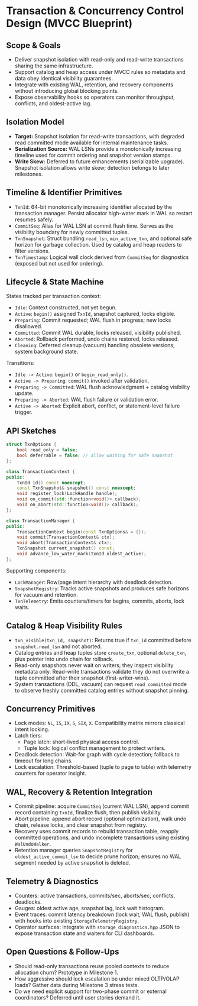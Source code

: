 # Transaction & Concurrency Control Design (MVCC Blueprint)

## Scope & Goals
- Deliver snapshot isolation with read-only and read-write transactions sharing the same infrastructure.
- Support catalog and heap access under MVCC rules so metadata and data obey identical visibility guarantees.
- Integrate with existing WAL, retention, and recovery components without introducing global blocking points.
- Expose observability hooks so operators can monitor throughput, conflicts, and oldest-active lag.

## Isolation Model
- **Target:** Snapshot isolation for read-write transactions, with degraded read committed mode available for internal maintenance tasks.
- **Serialization Source:** WAL LSNs provide a monotonically increasing timeline used for commit ordering and snapshot version stamps.
- **Write Skew:** Deferred to future enhancements (serializable upgrade). Snapshot isolation allows write skew; detection belongs to later milestones.

## Timeline & Identifier Primitives
- `TxnId`: 64-bit monotonically increasing identifier allocated by the transaction manager. Persist allocator high-water mark in WAL so restart resumes safely.
- `CommitSeq`: Alias for WAL LSN at commit flush time. Serves as the visibility boundary for newly committed tuples.
- `TxnSnapshot`: Struct bundling `read_lsn`, `min_active_txn`, and optional safe horizon for garbage collection. Used by catalog and heap readers to filter versions.
- `TxnTimestamp`: Logical wall clock derived from `CommitSeq` for diagnostics (exposed but not used for ordering).

## Lifecycle & State Machine
States tracked per transaction context:
- `Idle`: Context constructed, not yet begun.
- `Active`: `begin()` assigned `TxnId`, snapshot captured, locks eligible.
- `Preparing`: Commit requested; WAL flush in progress; new locks disallowed.
- `Committed`: Commit WAL durable, locks released, visibility published.
- `Aborted`: Rollback performed, undo chains restored, locks released.
- `Cleaning`: Deferred cleanup (vacuum) handling obsolete versions; system background state.

Transitions:
- `Idle -> Active`: `begin()` or `begin_read_only()`.
- `Active -> Preparing`: `commit()` invoked after validation.
- `Preparing -> Committed`: WAL flush acknowledgment + catalog visibility update.
- `Preparing -> Aborted`: WAL flush failure or validation error.
- `Active -> Aborted`: Explicit abort, conflict, or statement-level failure trigger.

## API Sketches
```cpp
struct TxnOptions {
    bool read_only = false;
    bool deferrable = false; // allow waiting for safe snapshot
};

class TransactionContext {
public:
    TxnId id() const noexcept;
    const TxnSnapshot& snapshot() const noexcept;
    void register_lock(LockHandle handle);
    void on_commit(std::function<void()> callback);
    void on_abort(std::function<void()> callback);
};

class TransactionManager {
public:
    TransactionContext begin(const TxnOptions& = {});
    void commit(TransactionContext& ctx);
    void abort(TransactionContext& ctx);
    TxnSnapshot current_snapshot() const;
    void advance_low_water_mark(TxnId oldest_active);
};
```
Supporting components:
- `LockManager`: Row/page intent hierarchy with deadlock detection.
- `SnapshotRegistry`: Tracks active snapshots and produces safe horizons for vacuum and retention.
- `TxnTelemetry`: Emits counters/timers for begins, commits, aborts, lock waits.

## Catalog & Heap Visibility Rules
- `txn_visible(txn_id, snapshot)`: Returns true if `txn_id` committed before `snapshot.read_lsn` and not aborted.
- Catalog entries and heap tuples store `create_txn`, optional `delete_txn`, plus pointer into undo chain for rollback.
- Read-only snapshots never wait on writers; they inspect visibility metadata only. Read-write transactions validate they do not overwrite a tuple committed after their snapshot (first-writer-wins).
- System transactions (DDL, vacuum) can request `read committed` mode to observe freshly committed catalog entries without snapshot pinning.

## Concurrency Primitives
- Lock modes: `NL`, `IS`, `IX`, `S`, `SIX`, `X`. Compatibility matrix mirrors classical intent locking.
- Latch tiers:
  - Page latch: short-lived physical access control.
  - Tuple lock: logical conflict management to protect writers.
- Deadlock detection: Wait-for graph with cycle detection; fallback to timeout for long chains.
- Lock escalation: Threshold-based (tuple to page to table) with telemetry counters for operator insight.

## WAL, Recovery & Retention Integration
- Commit pipeline: acquire `CommitSeq` (current WAL LSN), append commit record containing `TxnId`, finalize flush, then publish visibility.
- Abort pipeline: append abort record (optional optimization), walk undo chain, release locks, and clear snapshot from registry.
- Recovery uses commit records to rebuild transaction table, reapply committed operations, and undo incomplete transactions using existing `WalUndoWalker`.
- Retention manager queries `SnapshotRegistry` for `oldest_active_commit_lsn` to decide prune horizon; ensures no WAL segment needed by active snapshot is deleted.

## Telemetry & Diagnostics
- Counters: active transactions, commits/sec, aborts/sec, conflicts, deadlocks.
- Gauges: oldest active age, snapshot lag, lock wait histogram.
- Event traces: commit latency breakdown (lock wait, WAL flush, publish) with hooks into existing `StorageTelemetryRegistry`.
- Operator surfaces: integrate with `storage_diagnostics.hpp` JSON to expose transaction state and waiters for CLI dashboards.

## Open Questions & Follow-Ups
- Should read-only transactions reuse pooled contexts to reduce allocation churn? Prototype in Milestone 1.
- How aggressive should lock escalation be under mixed OLTP/OLAP loads? Gather data during Milestone 3 stress tests.
- Do we need explicit support for two-phase commit or external coordinators? Deferred until user stories demand it.
